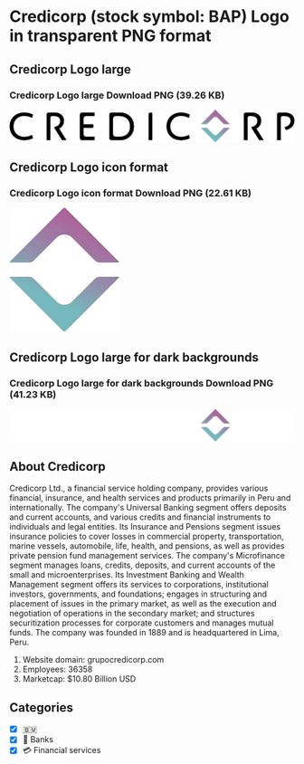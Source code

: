 # Credicorp (stock symbol: BAP) Logo in transparent PNG format

## Credicorp Logo large

### Credicorp Logo large Download PNG (39.26 KB)

![Credicorp Logo large Download PNG (39.26 KB)](/img/orig/BAP_BIG-9a5e0bb4.png)

## Credicorp Logo icon format

### Credicorp Logo icon format Download PNG (22.61 KB)

![Credicorp Logo icon format Download PNG (22.61 KB)](/img/orig/BAP-c47429da.png)

## Credicorp Logo large for dark backgrounds

### Credicorp Logo large for dark backgrounds Download PNG (41.23 KB)

![Credicorp Logo large for dark backgrounds Download PNG (41.23 KB)](/img/orig/BAP_BIG.D-efb274e4.png)

## About Credicorp

Credicorp Ltd., a financial service holding company, provides various financial, insurance, and health services and products primarily in Peru and internationally. The company's Universal Banking segment offers deposits and current accounts, and various credits and financial instruments to individuals and legal entities. Its Insurance and Pensions segment issues insurance policies to cover losses in commercial property, transportation, marine vessels, automobile, life, health, and pensions, as well as provides private pension fund management services. The company's Microfinance segment manages loans, credits, deposits, and current accounts of the small and microenterprises. Its Investment Banking and Wealth Management segment offers its services to corporations, institutional investors, governments, and foundations; engages in structuring and placement of issues in the primary market, as well as the execution and negotiation of operations in the secondary market; and structures securitization processes for corporate customers and manages mutual funds. The company was founded in 1889 and is headquartered in Lima, Peru.

1. Website domain: grupocredicorp.com
2. Employees: 36358
3. Marketcap: $10.80 Billion USD


## Categories
- [x] 🇧🇲
- [x] 🏦 Banks
- [x] 💳 Financial services
